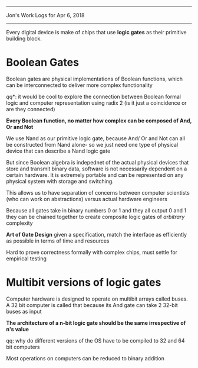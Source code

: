 *****************************************************************

Jon's Work Logs for Apr 6, 2018

*****************************************************************

Every digital device is make of chips that use **logic gates** as their primitive building block.

# Boolean Gates

Boolean gates are physical implementations of Boolean functions, which can be interconnected to deliver more complex functionality

*qq**: it would be cool to explore the connection between Boolean formal logic and computer representation using radix 2 (is it just a coincidence or are they connected)

**Every Boolean function, no matter how complex can be composed of And, Or and Not**

We use Nand as our primitive logic gate, because And/ Or and Not can all be constructed from Nand alone- so we just need one type of physical device that can describe a Nand logic gate

But since Boolean algebra is indepednet of the actual physical devices that store and transmit binary data, software is not necessarily dependent on a certain hardware.  It is extremely portable and can be represented on any physical system with storage and switching.

This allows us to have separation of concerns between computer scientists (who can work on abstractions) versus actual hardware engineers

Because all gates take in binary numbers 0 or 1 and they all output 0 and 1 they can be chained together to create composite logic gates of *arbitrary* complexity

**Art of Gate Design** given a specification, match the interface as efficiently as possible in terms of time and resources

Hard to prove correctness formally with complex chips, must settle for empirical testing

# Multibit versions of logic gates

Computer hardware is designed to operate on multibit arrays called buses.  A 32 bit computer is called that because its And gate can take 2 32-bit buses as input

**The architecture of a n-bit logic gate should be the same irrespective of n's value**

qq: why do different versions of the OS have to be compiled to 32 and 64 bit computers

Most operations on computers can be reduced to binary addition